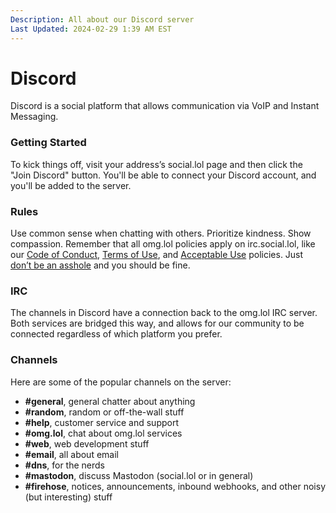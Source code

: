 ```yaml
---
Description: All about our Discord server
Last Updated: 2024-02-29 1:39 AM EST
---
```


# Discord
Discord is a social platform that allows communication via VoIP and Instant Messaging. 

### Getting Started

To kick things off, visit your address’s social.lol page and then click the "Join Discord" button. You'll be able to connect your Discord account, and you'll be added to the server.

### Rules

Use common sense when chatting with others. Prioritize kindness. Show compassion. Remember that all omg.lol policies apply on irc.social.lol, like our [Code of Conduct](/info/code-of-conduct), [Terms of Use](/info/legal), and [Acceptable Use](/info/legal) policies. Just [don’t be an asshole](https://asshole.fyi) and you should be fine.


### IRC

The channels in Discord have a connection back to the omg.lol IRC server. Both services are bridged this way, and allows for our community to be connected regardless of which platform you prefer.

### Channels

Here are some of the popular channels on the server:

  * **#general**, general chatter about anything
  * **#random**, random or off-the-wall stuff
  * **#help**, customer service and support
  * **#omg.lol**, chat about omg.lol services
  * **#web**, web development stuff
  * **#email**, all about email
  * **#dns**, for the nerds
  * **#mastodon**, discuss Mastodon (social.lol or in general)
  * **#firehose**, notices, announcements, inbound webhooks, and other noisy (but interesting) stuff


